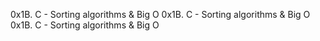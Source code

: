 0x1B. C - Sorting algorithms & Big O
0x1B. C - Sorting algorithms & Big O
0x1B. C - Sorting algorithms & Big O